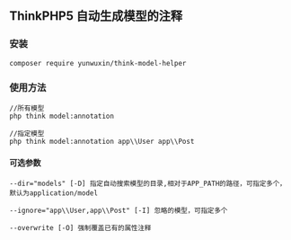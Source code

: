 ## ThinkPHP5 自动生成模型的注释

### 安装

~~~
composer require yunwuxin/think-model-helper
~~~

### 使用方法

~~~
//所有模型
php think model:annotation

//指定模型
php think model:annotation app\\User app\\Post
~~~

#### 可选参数
~~~
--dir="models" [-D] 指定自动搜索模型的目录,相对于APP_PATH的路径，可指定多个，默认为application/model

--ignore="app\\User,app\\Post" [-I] 忽略的模型，可指定多个

--overwrite [-O] 强制覆盖已有的属性注释
~~~
